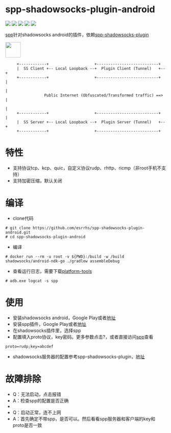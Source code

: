 # spp-shadowsocks-plugin-android

[<img src="https://img.shields.io/github/license/esrrhs/spp-shadowsocks-plugin-android">](https://github.com/esrrhs/spp-shadowsocks-plugin-android)
[<img src="https://img.shields.io/github/languages/top/esrrhs/spp-shadowsocks-plugin-android">](https://github.com/esrrhs/spp-shadowsocks-plugin-android)
[<img src="https://img.shields.io/github/v/release/esrrhs/spp-shadowsocks-plugin-android">](https://github.com/esrrhs/spp-shadowsocks-plugin-android/releases)
[<img src="https://img.shields.io/github/downloads/esrrhs/spp-shadowsocks-plugin-android/total">](https://github.com/esrrhs/spp-shadowsocks-plugin-android/releases)
[<img src="https://img.shields.io/github/workflow/status/esrrhs/spp-shadowsocks-plugin-android/Go">](https://github.com/esrrhs/spp-shadowsocks-plugin-android/actions)

[spp](https://github.com/esrrhs/spp)针对shadowsocks android的插件，依赖[spp-shadowsocks-plugin](https://github.com/esrrhs/spp-shadowsocks-plugin)

<a href="https://play.google.com/store/apps/details?id=com.github.shadowsocks.plugin.spp"><img src="https://play.google.com/intl/en_us/badges/images/generic/en-play-badge.png" height="48"></a>
```
     +------------+                    +---------------------------+
     |  SS Client +-- Local Loopback --+  Plugin Client (Tunnel)   +--+
     +------------+                    +---------------------------+  |
                                                                      |
                 Public Internet (Obfuscated/Transformed traffic) ==> |
                                                                      |
     +------------+                    +---------------------------+  |
     |  SS Server +-- Local Loopback --+  Plugin Server (Tunnel)   +--+
     +------------+                    +---------------------------+
```

# 特性
* 支持协议tcp、kcp、quic，自定义协议rudp、rhttp、ricmp（非root手机不支持）
* 支持加密压缩，默认关闭

# 编译
* clone代码
```
# git clone https://github.com/esrrhs/spp-shadowsocks-plugin-android.git
# cd spp-shadowsocks-plugin-android
```
* 编译
```
# docker run --rm -u root -v ${PWD}:/build -w /build shadowsocks/android-ndk-go ./gradlew assembleDebug
```
* 查看运行日志，需要下载[platform-tools](https://developer.android.com/studio/releases/platform-tools)
```
# adb.exe logcat -s spp
```

# 使用
* 安装shadowsocks android，Google Play或者[地址](https://github.com/shadowsocks/shadowsocks-android)
* 安装spp插件，Google Play或者[地址](https://github.com/esrrhs/spp-shadowsocks-plugin-android/releases)
* 在shadowsocks插件里，选择spp
* 配置填入proto协议，key密码。更多参数点击?，或者直接访问[spp](https://github.com/esrrhs/spp)查看
```
proto=rudp;key=abcdef
```
* shadowsocks服务器的配置参考spp-shadowsocks-plugin，[地址](https://github.com/esrrhs/spp-shadowsocks-plugin)

# 故障排除
* Q：无法启动，点击报错
* A：检查spp的配置是否正确
* 
* Q：启动正常，连不上网
* A：首先确定不带spp，是否可以。然后看看spp服务器和客户端的key和proto是否一致
